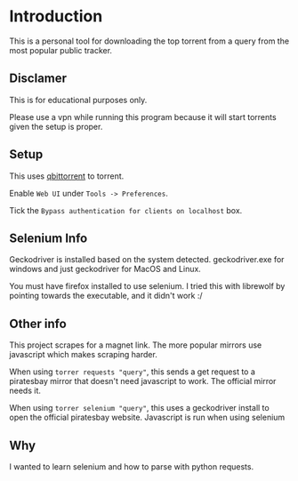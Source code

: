 # Introduction

This is a personal tool for downloading the top torrent from a query from
the most popular public tracker.

## Disclamer 

This is for educational purposes only.

Please use a vpn while running this program because it will start torrents
given the setup is proper.

## Setup

This uses [qbittorrent](https://www.qbittorrent.org/) to torrent.

Enable `Web UI` under `Tools -> Preferences`.

Tick the `Bypass authentication for clients on localhost` box.

## Selenium Info

Geckodriver is installed based on the system detected. geckodriver.exe for windows and
just geckodriver for MacOS and Linux.

You must have firefox installed to use selenium. I tried this with librewolf by pointing
towards the executable, and it didn't work :/

## Other info

This project scrapes for a magnet link. The more popular mirrors use javascript which
makes scraping harder.

When using `torrer requests "query"`, this sends a get request to a piratesbay mirror
that doesn't need javascript to work. The official mirror needs it.

When using `torrer selenium "query"`, this uses a geckodriver install to open the
official piratesbay website. Javascript is run when using selenium

## Why

I wanted to learn selenium and how to parse with python requests.